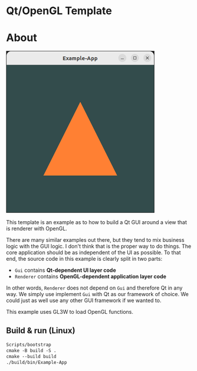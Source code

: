 # Qt/OpenGL Template

# About

![](screenshot.png)

This template is an example as to how to build a Qt GUI around a view that is
renderer with OpenGL.

There are many similar examples out there, but they tend to mix business logic
with the GUI logic. I don't think that is the proper way to do things. The core
application should be as independent of the UI as possible. To that end, the 
source code in this example is clearly split in two parts:

- `Gui` contains **Qt-dependent UI layer code**
- `Renderer` contains **OpenGL-dependent application layer code**

In other words, `Renderer` does not depend on `Gui` and therefore Qt in any way.
We simply use implement `Gui` with Qt as our framework of choice. We could just
as well use any other GUI framework if we wanted to.

This example uses GL3W to load OpenGL functions.

## Build & run (Linux)

```
Scripts/bootstrap
cmake -B build -S .
cmake --build build
./build/bin/Example-App
```
